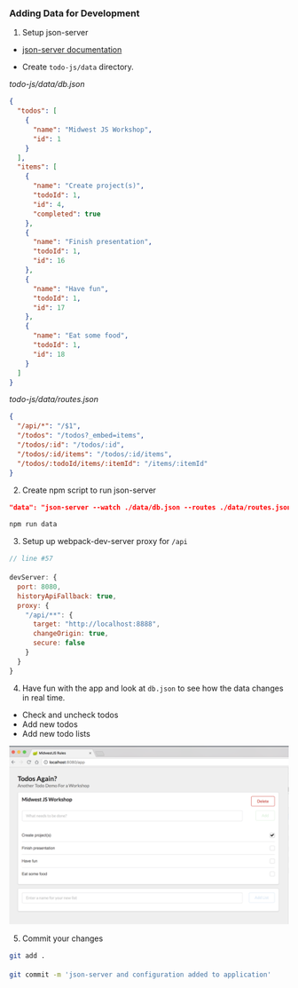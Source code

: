### Adding Data for Development

1. Setup json-server
  - [json-server documentation](https://github.com/typicode/json-server)

  - Create `todo-js/data` directory.

*todo-js/data/db.json*

```json
{
  "todos": [
    {
      "name": "Midwest JS Workshop",
      "id": 1
    }
  ],
  "items": [
    {
      "name": "Create project(s)",
      "todoId": 1,
      "id": 4,
      "completed": true
    },
    {
      "name": "Finish presentation",
      "todoId": 1,
      "id": 16
    },
    {
      "name": "Have fun",
      "todoId": 1,
      "id": 17
    },
    {
      "name": "Eat some food",
      "todoId": 1,
      "id": 18
    }
  ]
}
```

*todo-js/data/routes.json*

```json
{
  "/api/*": "/$1",
  "/todos": "/todos?_embed=items",
  "/todos/:id": "/todos/:id",
  "/todos/:id/items": "/todos/:id/items",
  "/todos/:todoId/items/:itemId": "/items/:itemId"
}
```

2. Create npm script to run json-server

```json
"data": "json-server --watch ./data/db.json --routes ./data/routes.json --port 8888",
```

```bash
npm run data
```

3. Setup up webpack-dev-server proxy for `/api`

```javascript
// line #57

devServer: {
  port: 8080,
  historyApiFallback: true,
  proxy: {
    "/api/**": {
      target: "http://localhost:8888",
      changeOrigin: true,
      secure: false
    }
  }
}
```

4. Have fun with the app and look at `db.json` to see how the data changes in real time.
  - Check and uncheck todos
  - Add new todos
  - Add new todo lists

![Lab 3 Success](./images/lab-3-success.png)

5. Commit your changes

```bash
git add .

git commit -m 'json-server and configuration added to application'
```